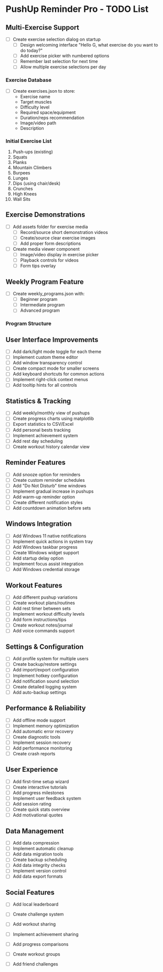 # PushUp Reminder Pro - TODO List

## Multi-Exercise Support
- [ ] Create exercise selection dialog on startup
  - [ ] Design welcoming interface "Hello G, what exercise do you want to do today?"
  - [ ] Add exercise picker with numbered options
  - [ ] Remember last selection for next time
  - [ ] Allow multiple exercise selections per day

### Exercise Database
- [ ] Create exercises.json to store:
  - Exercise name
  - Target muscles
  - Difficulty level
  - Required space/equipment
  - Duration/reps recommendation
  - Image/video path
  - Description

### Initial Exercise List
1. Push-ups (existing)
2. Squats
3. Planks
4. Mountain Climbers
5. Burpees
6. Lunges
7. Dips (using chair/desk)
8. Crunches
9. High Knees
10. Wall Sits

## Exercise Demonstrations
- [ ] Add assets folder for exercise media
  - [ ] Record/source short demonstration videos
  - [ ] Create/source clear exercise images
  - [ ] Add proper form descriptions
- [ ] Create media viewer component
  - [ ] Image/video display in exercise picker
  - [ ] Playback controls for videos
  - [ ] Form tips overlay

## Weekly Program Feature
- [ ] Create weekly_programs.json with:
  - [ ] Beginner program
  - [ ] Intermediate program
  - [ ] Advanced program
  
### Program Structure

## User Interface Improvements
- [ ] Add dark/light mode toggle for each theme
- [ ] Implement custom theme editor
- [ ] Add window transparency control
- [ ] Create compact mode for smaller screens
- [ ] Add keyboard shortcuts for common actions
- [ ] Implement right-click context menus
- [ ] Add tooltip hints for all controls

## Statistics & Tracking
- [ ] Add weekly/monthly view of pushups
- [ ] Create progress charts using matplotlib
- [ ] Export statistics to CSV/Excel
- [ ] Add personal bests tracking
- [ ] Implement achievement system
- [ ] Add rest day scheduling
- [ ] Create workout history calendar view

## Reminder Features
- [ ] Add snooze option for reminders
- [ ] Create custom reminder schedules
- [ ] Add "Do Not Disturb" time windows
- [ ] Implement gradual increase in pushups
- [ ] Add warm-up reminder option
- [ ] Create different notification styles
- [ ] Add countdown animation before sets

## Windows Integration
- [ ] Add Windows 11 native notifications
- [ ] Implement quick actions in system tray
- [ ] Add Windows taskbar progress
- [ ] Create Windows widget support
- [ ] Add startup delay option
- [ ] Implement focus assist integration
- [ ] Add Windows credential storage

## Workout Features
- [ ] Add different pushup variations
- [ ] Create workout plans/routines
- [ ] Add rest timer between sets
- [ ] Implement workout difficulty levels
- [ ] Add form instructions/tips
- [ ] Create workout notes/journal
- [ ] Add voice commands support

## Settings & Configuration
- [ ] Add profile system for multiple users
- [ ] Create backup/restore settings
- [ ] Add import/export configuration
- [ ] Implement hotkey configuration
- [ ] Add notification sound selection
- [ ] Create detailed logging system
- [ ] Add auto-backup settings

## Performance & Reliability
- [ ] Add offline mode support
- [ ] Implement memory optimization
- [ ] Add automatic error recovery
- [ ] Create diagnostic tools
- [ ] Implement session recovery
- [ ] Add performance monitoring
- [ ] Create crash reports

## User Experience
- [ ] Add first-time setup wizard
- [ ] Create interactive tutorials
- [ ] Add progress milestones
- [ ] Implement user feedback system
- [ ] Add session rating
- [ ] Create quick stats overview
- [ ] Add motivational quotes

## Data Management
- [ ] Add data compression
- [ ] Implement automatic cleanup
- [ ] Add data migration tools
- [ ] Create backup scheduling
- [ ] Add data integrity checks
- [ ] Implement version control
- [ ] Add data export formats

## Social Features
- [ ] Add local leaderboard
- [ ] Create challenge system
- [ ] Add workout sharing
- [ ] Implement achievement sharing
- [ ] Add progress comparisons
- [ ] Create workout groups
- [ ] Add friend challenges


